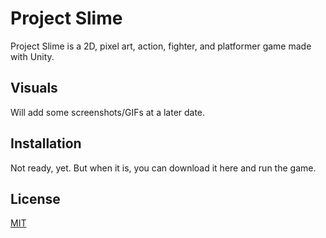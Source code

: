# Project Slime

Project Slime is a 2D, pixel art, action, fighter, and platformer game made with Unity.

## Visuals

Will add some screenshots/GIFs at a later date.

## Installation

Not ready, yet. But when it is, you can download it here and run the game.

## License

[MIT](https://choosealicense.com/licenses/mit/)

